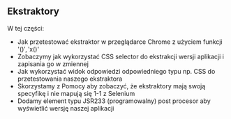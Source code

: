 ## Ekstraktory

W tej części:

- Jak przetestować ekstraktor w przeglądarce Chrome z użyciem funkcji '$()','$x()'
- Zobaczymy jak wykorzystać CSS selector do ekstrakcji wersji aplikacji i zapisania go w zmiennej
- Jak wykorzystać widok odpowiedzi odpowiedniego typu np. CSS do przetestowania naszego ekstraktora
- Skorzystamy z Pomocy aby zobaczyć, że ekstraktory mają swoją specyfikę i nie mapują się 1-1 z Selenium
- Dodamy element typu JSR233 (programowalny) post procesor aby wyświetlić wersję naszej aplikacji
